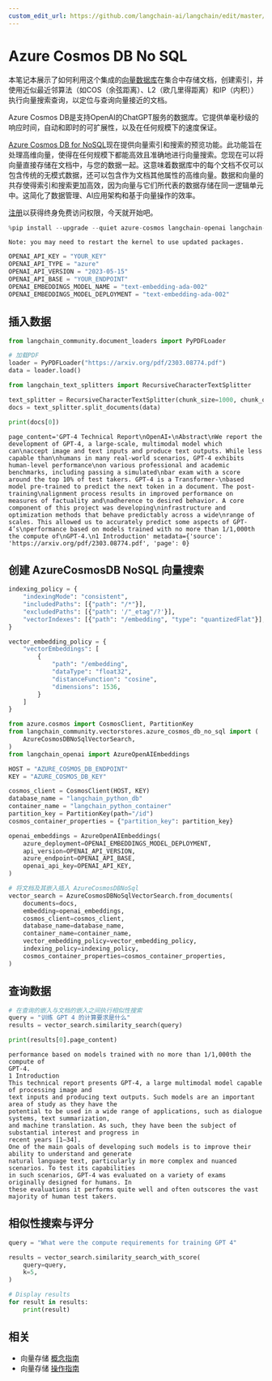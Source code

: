 ```yaml
---
custom_edit_url: https://github.com/langchain-ai/langchain/edit/master/docs/docs/integrations/vectorstores/azure_cosmos_db_no_sql.ipynb
---
```


# Azure Cosmos DB No SQL

本笔记本展示了如何利用这个集成的[向量数据库](https://learn.microsoft.com/en-us/azure/cosmos-db/vector-database)在集合中存储文档，创建索引，并使用近似最近邻算法（如COS（余弦距离）、L2（欧几里得距离）和IP（内积））执行向量搜索查询，以定位与查询向量接近的文档。

Azure Cosmos DB是支持OpenAI的ChatGPT服务的数据库。它提供单毫秒级的响应时间，自动和即时的可扩展性，以及在任何规模下的速度保证。

[Azure Cosmos DB for NoSQL](https://learn.microsoft.com/en-us/azure/cosmos-db/nosql/vector-search)现在提供向量索引和搜索的预览功能。此功能旨在处理高维向量，使得在任何规模下都能高效且准确地进行向量搜索。您现在可以将向量直接存储在文档中，与您的数据一起。这意味着数据库中的每个文档不仅可以包含传统的无模式数据，还可以包含作为文档其他属性的高维向量。数据和向量的共存使得索引和搜索更加高效，因为向量与它们所代表的数据存储在同一逻辑单元中。这简化了数据管理、AI应用架构和基于向量操作的效率。

[注册](https://azure.microsoft.com/en-us/free/)以获得终身免费访问权限，今天就开始吧。

```python
%pip install --upgrade --quiet azure-cosmos langchain-openai langchain-community
```
```output
Note: you may need to restart the kernel to use updated packages.
```

```python
OPENAI_API_KEY = "YOUR_KEY"
OPENAI_API_TYPE = "azure"
OPENAI_API_VERSION = "2023-05-15"
OPENAI_API_BASE = "YOUR_ENDPOINT"
OPENAI_EMBEDDINGS_MODEL_NAME = "text-embedding-ada-002"
OPENAI_EMBEDDINGS_MODEL_DEPLOYMENT = "text-embedding-ada-002"
```

## 插入数据


```python
from langchain_community.document_loaders import PyPDFLoader

# 加载PDF
loader = PyPDFLoader("https://arxiv.org/pdf/2303.08774.pdf")
data = loader.load()
```


```python
from langchain_text_splitters import RecursiveCharacterTextSplitter

text_splitter = RecursiveCharacterTextSplitter(chunk_size=1000, chunk_overlap=150)
docs = text_splitter.split_documents(data)
```


```python
print(docs[0])
```
```output
page_content='GPT-4 Technical Report\nOpenAI∗\nAbstract\nWe report the development of GPT-4, a large-scale, multimodal model which can\naccept image and text inputs and produce text outputs. While less capable than\nhumans in many real-world scenarios, GPT-4 exhibits human-level performance\non various professional and academic benchmarks, including passing a simulated\nbar exam with a score around the top 10% of test takers. GPT-4 is a Transformer-\nbased model pre-trained to predict the next token in a document. The post-training\nalignment process results in improved performance on measures of factuality and\nadherence to desired behavior. A core component of this project was developing\ninfrastructure and optimization methods that behave predictably across a wide\nrange of scales. This allowed us to accurately predict some aspects of GPT-4’s\nperformance based on models trained with no more than 1/1,000th the compute of\nGPT-4.\n1 Introduction' metadata={'source': 'https://arxiv.org/pdf/2303.08774.pdf', 'page': 0}
```

## 创建 AzureCosmosDB NoSQL 向量搜索


```python
indexing_policy = {
    "indexingMode": "consistent",
    "includedPaths": [{"path": "/*"}],
    "excludedPaths": [{"path": '/"_etag"/?'}],
    "vectorIndexes": [{"path": "/embedding", "type": "quantizedFlat"}],
}

vector_embedding_policy = {
    "vectorEmbeddings": [
        {
            "path": "/embedding",
            "dataType": "float32",
            "distanceFunction": "cosine",
            "dimensions": 1536,
        }
    ]
}
```


```python
from azure.cosmos import CosmosClient, PartitionKey
from langchain_community.vectorstores.azure_cosmos_db_no_sql import (
    AzureCosmosDBNoSqlVectorSearch,
)
from langchain_openai import AzureOpenAIEmbeddings

HOST = "AZURE_COSMOS_DB_ENDPOINT"
KEY = "AZURE_COSMOS_DB_KEY"

cosmos_client = CosmosClient(HOST, KEY)
database_name = "langchain_python_db"
container_name = "langchain_python_container"
partition_key = PartitionKey(path="/id")
cosmos_container_properties = {"partition_key": partition_key}

openai_embeddings = AzureOpenAIEmbeddings(
    azure_deployment=OPENAI_EMBEDDINGS_MODEL_DEPLOYMENT,
    api_version=OPENAI_API_VERSION,
    azure_endpoint=OPENAI_API_BASE,
    openai_api_key=OPENAI_API_KEY,
)

# 将文档及其嵌入插入 AzureCosmosDBNoSql
vector_search = AzureCosmosDBNoSqlVectorSearch.from_documents(
    documents=docs,
    embedding=openai_embeddings,
    cosmos_client=cosmos_client,
    database_name=database_name,
    container_name=container_name,
    vector_embedding_policy=vector_embedding_policy,
    indexing_policy=indexing_policy,
    cosmos_container_properties=cosmos_container_properties,
)
```

## 查询数据


```python
# 在查询的嵌入与文档的嵌入之间执行相似性搜索
query = "训练 GPT 4 的计算要求是什么"
results = vector_search.similarity_search(query)

print(results[0].page_content)
```
```output
performance based on models trained with no more than 1/1,000th the compute of
GPT-4.
1 Introduction
This technical report presents GPT-4, a large multimodal model capable of processing image and
text inputs and producing text outputs. Such models are an important area of study as they have the
potential to be used in a wide range of applications, such as dialogue systems, text summarization,
and machine translation. As such, they have been the subject of substantial interest and progress in
recent years [1–34].
One of the main goals of developing such models is to improve their ability to understand and generate
natural language text, particularly in more complex and nuanced scenarios. To test its capabilities
in such scenarios, GPT-4 was evaluated on a variety of exams originally designed for humans. In
these evaluations it performs quite well and often outscores the vast majority of human test takers.
```

## 相似性搜索与评分


```python
query = "What were the compute requirements for training GPT 4"

results = vector_search.similarity_search_with_score(
    query=query,
    k=5,
)

# Display results
for result in results:
    print(result)
```

## 相关

- 向量存储 [概念指南](/docs/concepts/#vector-stores)
- 向量存储 [操作指南](/docs/how_to/#vector-stores)